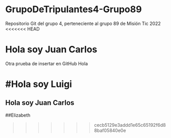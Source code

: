 # GrupoDeTripulantes4-Grupo89
Repositorio Git del grupo 4, perteneciente al grupo 89 de Misión Tic 2022
<<<<<<< HEAD
# Hola soy Juan Carlos
Otra prueba de insertar en GitHub
Hola

#Hola soy Luigi
=======
## Hola soy Juan Carlos

##Elizabeth
>>>>>>> cecb5129e3addd1e65c65192f6d88baf05840e0e
